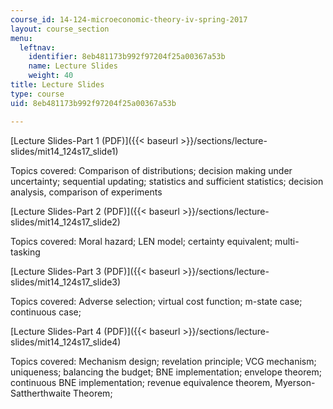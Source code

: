 ```yaml
---
course_id: 14-124-microeconomic-theory-iv-spring-2017
layout: course_section
menu:
  leftnav:
    identifier: 8eb481173b992f97204f25a00367a53b
    name: Lecture Slides
    weight: 40
title: Lecture Slides
type: course
uid: 8eb481173b992f97204f25a00367a53b

---
```


[Lecture Slides-Part 1 (PDF)]({{< baseurl >}}/sections/lecture-slides/mit14_124s17_slide1)

Topics covered: Comparison of distributions; decision making under uncertainty; sequential updating; statistics and sufficient statistics; decision analysis, comparison of experiments

[Lecture Slides-Part 2 (PDF)]({{< baseurl >}}/sections/lecture-slides/mit14_124s17_slide2)

Topics covered: Moral hazard; LEN model; certainty equivalent; multi-tasking

[Lecture Slides-Part 3 (PDF)]({{< baseurl >}}/sections/lecture-slides/mit14_124s17_slide3)

Topics covered: Adverse selection; virtual cost function; m-state case; continuous case; 

[Lecture Slides-Part 4 (PDF)]({{< baseurl >}}/sections/lecture-slides/mit14_124s17_slide4)

Topics covered: Mechanism design; revelation principle; VCG mechanism; uniqueness; balancing the budget; BNE implementation; envelope theorem; continuous BNE implementation; revenue equivalence theorem, Myerson-Sattherthwaite Theorem;